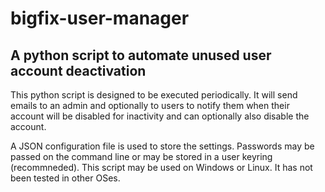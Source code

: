 # bigfix-user-manager
## A python script to automate unused user account deactivation
This python script is designed to be executed periodically. It will send
emails to an admin and optionally to users to notify them when their account
will be disabled for inactivity and can optionally also disable the account.

A JSON configuration file is used to store the settings. Passwords may be
passed on the command line or may be stored in a user keyring (recommneded).
This script may be used on Windows or Linux. It has not been tested in
other OSes.
